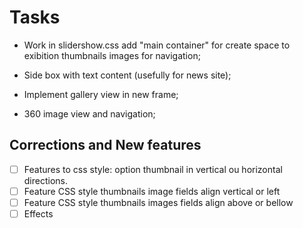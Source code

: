# Tasks

* Work in slidershow.css add "main container" for create space to exibition thumbnails images for navigation;

* Side box with text content (usefully for news site);

* Implement gallery view in new frame;

* 360 image view and navigation;

## Corrections and New features

  - [ ] Features to css style: option thumbnail in vertical ou horizontal directions.
  - [ ] Feature CSS style thumbnails image fields align vertical or left
  - [ ] Feature CSS style thumbnails images fields align above or bellow
  - [ ] Effects
